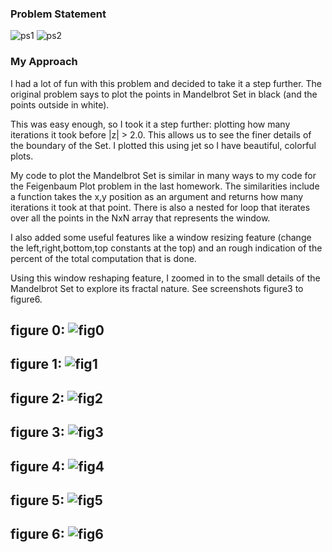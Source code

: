 ### Problem Statement
![ps1](https://github.com/pjoneja/Portfolio/blob/master/Physics%20Simulations/The%20Mandelbrot%20Set/ps1.png?raw=true)
![ps2](https://github.com/pjoneja/Portfolio/blob/master/Physics%20Simulations/The%20Mandelbrot%20Set/ps2.png?raw=true)

### My Approach
I had a lot of fun with this problem and decided to take it a step further. The original problem says to plot the points in Mandelbrot Set in black (and the points outside in white). 

This was easy enough, so I took it a step further: plotting how many iterations it took before |z| > 2.0. This allows us to see the finer details of the boundary of the Set. I plotted this using jet so I have beautiful, colorful plots.

My code to plot the Mandelbrot Set is similar in many ways to my code for the Feigenbaum Plot problem in the last homework. The similarities include a function takes the x,y position as an argument and returns how many iterations it took at that point. There is also a nested for loop that iterates over all the points in the NxN array that represents the window. 

I also added some useful features like a window resizing feature (change the left,right,bottom,top constants at the top) and an rough indication of the percent of the total computation that is done. 

Using this window reshaping feature, I zoomed in to the small details of the Mandelbrot Set to explore its fractal nature. See screenshots figure3 to figure6.


figure 0:
![fig0](https://github.com/pjoneja/Portfolio/blob/master/Physics%20Simulations/The%20Mandelbrot%20Set/figure_0.png?raw=true)
--
figure 1:
![fig1](https://github.com/pjoneja/Portfolio/blob/master/Physics%20Simulations/The%20Mandelbrot%20Set/figure_1.png?raw=true)
--
figure 2:
![fig2](https://github.com/pjoneja/Portfolio/blob/master/Physics%20Simulations/The%20Mandelbrot%20Set/figure_2.png?raw=true)
--
figure 3:
![fig3](https://github.com/pjoneja/Portfolio/blob/master/Physics%20Simulations/The%20Mandelbrot%20Set/figure_3.png?raw=true)
--
figure 4:
![fig4](https://github.com/pjoneja/Portfolio/blob/master/Physics%20Simulations/The%20Mandelbrot%20Set/figure_4.png?raw=true)
--
figure 5:
![fig5](https://github.com/pjoneja/Portfolio/blob/master/Physics%20Simulations/The%20Mandelbrot%20Set/figure_5.png?raw=true)
--
figure 6:
![fig6](https://github.com/pjoneja/Portfolio/blob/master/Physics%20Simulations/The%20Mandelbrot%20Set/figure_6.png?raw=true)
--

